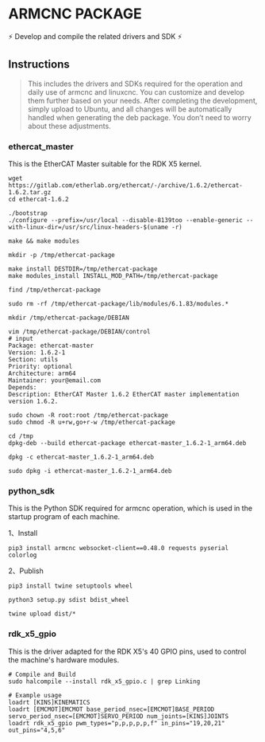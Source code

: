 # ARMCNC PACKAGE

⚡ Develop and compile the related drivers and SDK ⚡

## Instructions

> This includes the drivers and SDKs required for the operation and daily use of armcnc and linuxcnc. You can customize and develop them further based on your needs. After completing the development, simply upload to Ubuntu, and all changes will be automatically handled when generating the deb package. You don’t need to worry about these adjustments.

### ethercat_master

This is the EtherCAT Master suitable for the RDK X5 kernel.

```shell
wget https://gitlab.com/etherlab.org/ethercat/-/archive/1.6.2/ethercat-1.6.2.tar.gz
cd ethercat-1.6.2
```

```shell
./bootstrap
./configure --prefix=/usr/local --disable-8139too --enable-generic --with-linux-dir=/usr/src/linux-headers-$(uname -r)
```

```shell
make && make modules
```

```shell
mkdir -p /tmp/ethercat-package
```

```shell
make install DESTDIR=/tmp/ethercat-package
make modules_install INSTALL_MOD_PATH=/tmp/ethercat-package
```

```shell
find /tmp/ethercat-package
```

```shell
sudo rm -rf /tmp/ethercat-package/lib/modules/6.1.83/modules.*
```

```shell
mkdir /tmp/ethercat-package/DEBIAN
```

```shell
vim /tmp/ethercat-package/DEBIAN/control
# input
Package: ethercat-master
Version: 1.6.2-1
Section: utils
Priority: optional
Architecture: arm64
Maintainer: your@email.com
Depends:
Description: EtherCAT Master 1.6.2 EtherCAT master implementation version 1.6.2.
```

```shell
sudo chown -R root:root /tmp/ethercat-package
sudo chmod -R u+rw,go+r-w /tmp/ethercat-package
```

```shell
cd /tmp
dpkg-deb --build ethercat-package ethercat-master_1.6.2-1_arm64.deb
```

```shell
dpkg -c ethercat-master_1.6.2-1_arm64.deb
```

```shell
sudo dpkg -i ethercat-master_1.6.2-1_arm64.deb
```

### python_sdk

This is the Python SDK required for armcnc operation, which is used in the startup program of each machine.

1、Install

```shell
pip3 install armcnc websocket-client==0.48.0 requests pyserial colorlog
```

2、Publish

```shell
pip3 install twine setuptools wheel
```

```shell
python3 setup.py sdist bdist_wheel
```

```shell
twine upload dist/*
```

### rdk_x5_gpio

This is the driver adapted for the RDK X5's 40 GPIO pins, used to control the machine's hardware modules.

```shell
# Compile and Build
sudo halcompile --install rdk_x5_gpio.c | grep Linking
```

```shell
# Example usage
loadrt [KINS]KINEMATICS
loadrt [EMCMOT]EMCMOT base_period_nsec=[EMCMOT]BASE_PERIOD servo_period_nsec=[EMCMOT]SERVO_PERIOD num_joints=[KINS]JOINTS
loadrt rdk_x5_gpio pwm_types="p,p,p,p,p,f" in_pins="19,20,21" out_pins="4,5,6"
```
